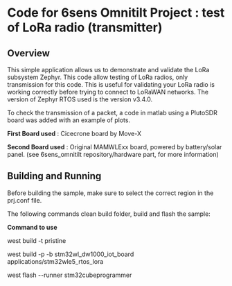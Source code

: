 # Code for 6sens Omnitilt Project : test of LoRa radio (transmitter)

## Overview
This simple application allows us to demonstrate and validate the LoRa subsystem Zephyr. This code allow testing of LoRa radios, only transmission for this code.
This is useful for validating your LoRa radio is working correctly before trying to connect to LoRaWAN networks. The version of Zephyr RTOS used is the version v3.4.0.

To check the transmission of a packet, a code in matlab using a PlutoSDR board was added with an example of plots.

**First Board used** : Cicecrone board by Move-X

**Second Board used** : Original MAMWLExx board, powered by battery/solar panel. (see 6sens_omnitilt repository/hardware part, for more information)

## Building and Running
Before building the sample, make sure to select the correct region in the prj.conf file.

The following commands clean build folder, build and flash the sample:

**Command to use**

west build -t pristine

west build -p -b stm32wl_dw1000_iot_board applications/stm32wle5_rtos_lora

west flash --runner stm32cubeprogrammer